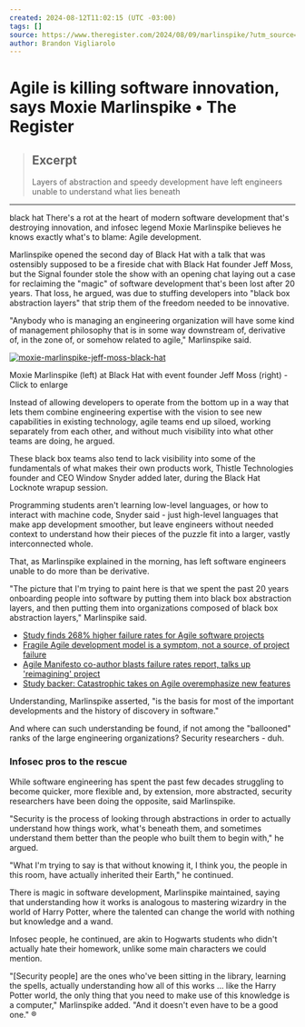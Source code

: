 ```yaml
---
created: 2024-08-12T11:02:15 (UTC -03:00)
tags: []
source: https://www.theregister.com/2024/08/09/marlinspike/?utm_source=tldrnewsletter
author: Brandon Vigliarolo
---
```


# Agile is killing software innovation, says Moxie Marlinspike • The Register

> ## Excerpt
> Layers of abstraction and speedy development have left engineers unable to understand what lies beneath

---
black hat There's a rot at the heart of modern software development that's destroying innovation, and infosec legend Moxie Marlinspike believes he knows exactly what's to blame: Agile development.

Marlinspike opened the second day of Black Hat with a talk that was ostensibly supposed to be a fireside chat with Black Hat founder Jeff Moss, but the Signal founder stole the show with an opening chat laying out a case for reclaiming the "magic" of software development that's been lost after 20 years. That loss, he argued, was due to stuffing developers into "black box abstraction layers" that strip them of the freedom needed to be innovative. 

"Anybody who is managing an engineering organization will have some kind of management philosophy that is in some way downstream of, derivative of, in the zone of, or somehow related to agile," Marlinspike said. 

[![moxie-marlinspike-jeff-moss-black-hat](https://regmedia.co.uk/2024/08/09/moxie-marlinspike-jeff-moss-black-hat.jpg?x=648&y=486&infer_y=1 "Moxie Marlinspike (left) at Black Hat with event founder Jeff Moss (right)")](https://regmedia.co.uk/2024/08/09/moxie-marlinspike-jeff-moss-black-hat.jpg)

Moxie Marlinspike (left) at Black Hat with event founder Jeff Moss (right) - Click to enlarge

Instead of allowing developers to operate from the bottom up in a way that lets them combine engineering expertise with the vision to see new capabilities in existing technology, agile teams end up siloed, working separately from each other, and without much visibility into what other teams are doing, he argued. 

These black box teams also tend to lack visibility into some of the fundamentals of what makes their own products work, Thistle Technologies founder and CEO Window Snyder added later, during the Black Hat Locknote wrapup session. 

Programming students aren't learning low-level languages, or how to interact with machine code, Snyder said - just high-level languages that make app development smoother, but leave engineers without needed context to understand how their pieces of the puzzle fit into a larger, vastly interconnected whole.

That, as Marlinspike explained in the morning, has left software engineers unable to do more than be derivative. 

"The picture that I'm trying to paint here is that we spent the past 20 years onboarding people into software by putting them into black box abstraction layers, and then putting them into organizations composed of black box abstraction layers," Marlinspike said. 

-   [Study finds 268% higher failure rates for Agile software projects](https://www.theregister.com/2024/06/05/agile_failure_rates/)
-   [Fragile Agile development model is a symptom, not a source, of project failure](https://www.theregister.com/2024/06/10/agile_opinion_column/)
-   [Agile Manifesto co-author blasts failure rates report, talks up 'reimagining' project](https://www.theregister.com/2024/07/16/jon_kern/)
-   [Study backer: Catastrophic takes on Agile overemphasize new features](https://www.theregister.com/2024/08/07/agile_catastrophes_risk_undermining_the/)

Understanding, Marlinspike asserted, "is the basis for most of the important developments and the history of discovery in software." 

And where can such understanding be found, if not among the "ballooned" ranks of the large engineering organizations? Security researchers - duh.

### Infosec pros to the rescue

While software engineering has spent the past few decades struggling to become quicker, more flexible and, by extension, more abstracted, security researchers have been doing the opposite, said Marlinspike. 

"Security is the process of looking through abstractions in order to actually understand how things work, what's beneath them, and sometimes understand them better than the people who built them to begin with," he argued. 

"What I'm trying to say is that without knowing it, I think you, the people in this room, have actually inherited their Earth," he continued. 

There is magic in software development, Marlinspike maintained, saying that understanding how it works is analogous to mastering wizardry in the world of Harry Potter, where the talented can change the world with nothing but knowledge and a wand. 

Infosec people, he continued, are akin to Hogwarts students who didn't actually hate their homework, unlike some main characters we could mention. 

"\[Security people\] are the ones who've been sitting in the library, learning the spells, actually understanding how all of this works … like the Harry Potter world, the only thing that you need to make use of this knowledge is a computer," Marlinspike added. "And it doesn't even have to be a good one." ®
